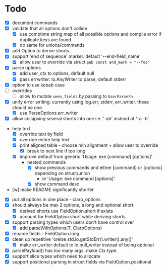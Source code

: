 # Todo
- [x] document commands
- [x] validate that all options don't collide
  - [x] use comptime string map of all possible options and compile error if duplicate keys are found.
  - [x] do same for unions/commands
- [x] add Option to derive shorts
- [x] support 'end of sequence' marker. default '--end-field_name'
  - [x] allow user to override via struct `pub const end_mark = "--foo"`
- [x] parse options
  - [x] add user_ctx to options, default null
  - [x] pass errwriter: io.AnyWriter to parse, default stderr
- [x] option to use kebab case
- [ ] overrides
  - [ ] allow to mutate `seen_fields` by passing to `UserParseFn`
- [x] unify error writing. currently using log.err, stderr, err_writer. these should be one.
  - [x] use ParseOptions.err_writer
- [x] allow collapsing several shorts into one i.e. '-ab' instead of '-a -b'
- help text
  - [x] override text by field
  - [x] override entire help text
  - [x] print aligned table - choose min alignment + allow user to override
    - [x] break to next line if too long
  - [x] improve default from generic 'Usage: exe [command] [options]'
    - nested commands
      - [x] show previous commands and either [command] or [options] depending on struct/union
        - ie 'Usage: exe command [options]'
      - [x] show command desc
- [w] make README significantly shorter
- [x] put all options in one place - clarp_options
- [x] should always be max 2 options, a long and optional short. 
  - [x] derived shorts use FieldOption.short if exists
  - [x] account for FieldOption.short while deriving shorts
- [x] support parsing types which users don't have control over
  - [x] add parseWithOptions(T, ClarpOptions)
- [x] rename fields - FieldOption.long
- [x] clean up repetitive 'orelse std.io.getStdErr().writer().any()'
  - [x] make err_writer default to io.null_writer instead of being optional
- [x] parsePayload() has too many args. make Ctx type.
- [x] support slice types which need to allocate
- [x] support positional parsing in struct fields via FieldOption.positional